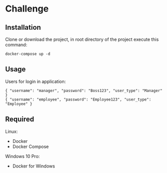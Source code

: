# Challenge

## Installation

Clone or download the project, in root directory of the project execute this command:

`docker-compose up -d`

## Usage

Users for login in application:

`
{
    "username": "manager",
    "password": "Boss123",
    "user_type": "Manager"
}
`  
`
{
    "username": "employee",
    "password": "Employee123",
    "user_type": "Employee"
}
`
## Required

Linux:
* Docker
* Docker Compose

Windows 10 Pro:
* Docker for Windows
